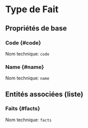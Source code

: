 # Type de Fait
<!--- THIS FILE IS GENERATED PLEASE DO NOT EDIT IT DIRECTLY --->



## Propriétés de base

### Code {#code}



Nom technique: ```code```

### Name {#name}



Nom technique: ```name```




## Entités associées (liste)

### Faits {#facts}



Nom technique: ```facts```




